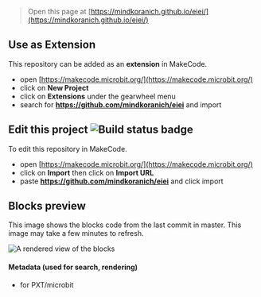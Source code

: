 
> Open this page at [https://mindkoranich.github.io/eiei/](https://mindkoranich.github.io/eiei/)

## Use as Extension

This repository can be added as an **extension** in MakeCode.

* open [https://makecode.microbit.org/](https://makecode.microbit.org/)
* click on **New Project**
* click on **Extensions** under the gearwheel menu
* search for **https://github.com/mindkoranich/eiei** and import

## Edit this project ![Build status badge](https://github.com/mindkoranich/eiei/workflows/MakeCode/badge.svg)

To edit this repository in MakeCode.

* open [https://makecode.microbit.org/](https://makecode.microbit.org/)
* click on **Import** then click on **Import URL**
* paste **https://github.com/mindkoranich/eiei** and click import

## Blocks preview

This image shows the blocks code from the last commit in master.
This image may take a few minutes to refresh.

![A rendered view of the blocks](https://github.com/mindkoranich/eiei/raw/master/.github/makecode/blocks.png)

#### Metadata (used for search, rendering)

* for PXT/microbit
<script src="https://makecode.com/gh-pages-embed.js"></script><script>makeCodeRender("{{ site.makecode.home_url }}", "{{ site.github.owner_name }}/{{ site.github.repository_name }}");</script>

